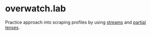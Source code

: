 
# overwatch.lab

Practice approach into scraping profiles by using [streams](https://rpominov.github.io/kefir/) and [partial lenses](https://github.com/calmm-js/partial.lenses).
